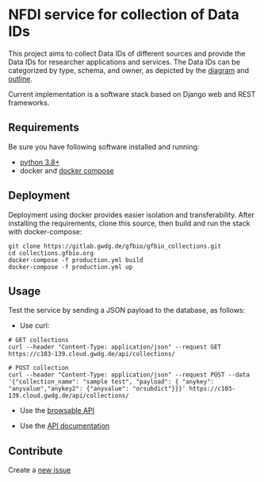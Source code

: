 # NFDI service for collection of Data IDs

This project aims to collect Data IDs of different sources and provide the Data IDs for researcher applications and services.
The Data IDs can be categorized by type, schema, and owner, as depicted by the
[diagram](https://drive.google.com/file/d/1vhseWbXVzK9OCsqd00fmZaQ2CEmMfCbi/view?usp=sharing) and
[outline](https://gitlab.gwdg.de/gfbio/collections.gfbio.org/-/issues/14/designs/IMG_20210708_141625_1.jpg).

Current implementation is a software stack based on Django web and REST frameworks.

## Requirements 

Be sure you have following software installed and running:
* [python 3.8+](https://www.python.org/downloads/)
* docker and [docker compose](https://docs.docker.com/compose/install/)

## Deployment

Deployment using docker provides easier isolation and transferability.
After installing the requirements, clone this source, then build and run the stack with docker-compose:
                            
```
git clone https://gitlab.gwdg.de/gfbio/gfbio_collections.git
cd collections.gfbio.org
docker-compose -f production.yml build
docker-compose -f production.yml up
``` 

## Usage

Test the service by sending a JSON payload to the database, as follows:

- Use curl:
````console
# GET collections
curl --header "Content-Type: application/json" --request GET https://c103-139.cloud.gwdg.de/api/collections/

# POST collection
curl --header "Content-Type: application/json" --request POST --data '{"collection_name": "sample test", "payload": { "anykey": "anyvalue","anykey2": {"anyvalue": "orsubdict"}}}' https://c103-139.cloud.gwdg.de/api/collections/ 
````
- Use the 
[browsable API](https://c103-139.cloud.gwdg.de/root)

- Use the [API documentation](https://c103-139.cloud.gwdg.de/api)


## Contribute

Create a [new issue](https://gitlab.gwdg.de/gfbio/gfbio_collections/-/issues/new?issue%5Bassignee_id%5D=&issue%5Bmilestone_id%5D=) 

 
